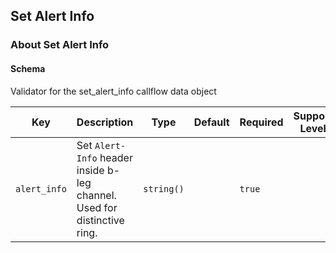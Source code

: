 ## Set Alert Info

### About Set Alert Info

#### Schema

Validator for the set_alert_info callflow data object



Key | Description | Type | Default | Required | Support Level
--- | ----------- | ---- | ------- | -------- | -------------
`alert_info` | Set `Alert-Info` header inside b-leg channel. Used for distinctive ring. | `string()` |   | `true` |  



